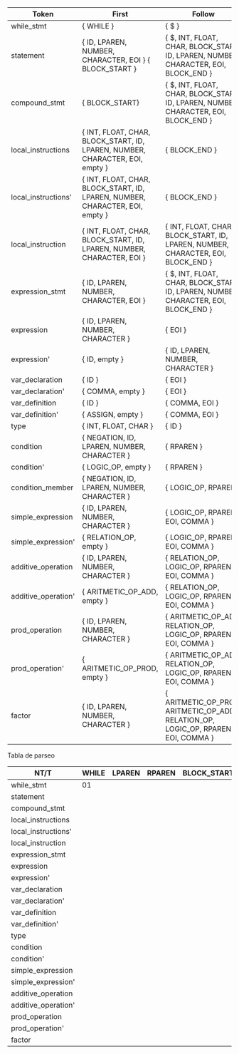 | Token               | First                                                                        | Follow                                                                              |
| ------------------- | ---------------------------------------------------------------------------- | ----------------------------------------------------------------------------------- |
| while_stmt          | { WHILE }                                                                    | { $ }                                                                               |
| statement           | { ID, LPAREN, NUMBER, CHARACTER, EOI } { BLOCK_START }                       | { $, INT, FLOAT, CHAR, BLOCK_START, ID, LPAREN, NUMBER, CHARACTER, EOI, BLOCK_END } |
| compound_stmt       | { BLOCK_START}                                                               | { $, INT, FLOAT, CHAR, BLOCK_START, ID, LPAREN, NUMBER, CHARACTER, EOI, BLOCK_END } |
| local_instructions  | { INT, FLOAT, CHAR, BLOCK_START, ID, LPAREN, NUMBER, CHARACTER, EOI, empty } | { BLOCK_END }                                                                       |
| local_instructions' | { INT, FLOAT, CHAR, BLOCK_START, ID, LPAREN, NUMBER, CHARACTER, EOI, empty } | { BLOCK_END }                                                                       |
| local_instruction   | { INT, FLOAT, CHAR, BLOCK_START, ID, LPAREN, NUMBER, CHARACTER, EOI }        | { INT, FLOAT, CHAR, BLOCK_START, ID, LPAREN, NUMBER, CHARACTER, EOI, BLOCK_END }    |
| expression_stmt     | { ID, LPAREN, NUMBER, CHARACTER, EOI }                                       | { $, INT, FLOAT, CHAR, BLOCK_START, ID, LPAREN, NUMBER, CHARACTER, EOI, BLOCK_END } |
| expression          | { ID, LPAREN, NUMBER, CHARACTER }                                            | { EOI }                                                                             |
| expression'         | { ID, empty }                                                                | { ID, LPAREN, NUMBER, CHARACTER }                                                   |
| var_declaration     | { ID }                                                                       | { EOI }                                                                             |
| var_declaration'    | { COMMA, empty }                                                             | { EOI }                                                                             |
| var_definition      | { ID }                                                                       | { COMMA, EOI }                                                                      |
| var_definition'     | { ASSIGN, empty }                                                            | { COMMA, EOI }                                                                      |
| type                | { INT, FLOAT, CHAR }                                                         | { ID }                                                                              |
| condition           | { NEGATION, ID, LPAREN, NUMBER, CHARACTER }                                  | { RPAREN }                                                                          |
| condition'          | { LOGIC_OP, empty }                                                          | { RPAREN }                                                                          |
| condition_member    | { NEGATION, ID, LPAREN, NUMBER, CHARACTER }                                  | { LOGIC_OP, RPAREN }                                                                          |
| simple_expression   | { ID, LPAREN, NUMBER, CHARACTER }                                            | { LOGIC_OP, RPAREN, EOI, COMMA }                                                              |
| simple_expression'  | { RELATION_OP, empty }                                                       | { LOGIC_OP, RPAREN, EOI, COMMA }                                                              |
| additive_operation  | { ID, LPAREN, NUMBER, CHARACTER }                                            | { RELATION_OP, LOGIC_OP, RPAREN, EOI, COMMA }                                                 |
| additive_operation' | { ARITMETIC_OP_ADD, empty }                                                  | { RELATION_OP, LOGIC_OP, RPAREN, EOI, COMMA }                                                 |
| prod_operation      | { ID, LPAREN, NUMBER, CHARACTER }                                            | { ARITMETIC_OP_ADD, RELATION_OP, LOGIC_OP, RPAREN, EOI, COMMA }                               |
| prod_operation'     | { ARITMETIC_OP_PROD, empty }                                                 | { ARITMETIC_OP_ADD, RELATION_OP, LOGIC_OP, RPAREN, EOI, COMMA }                               |
| factor              | { ID, LPAREN, NUMBER, CHARACTER }                                            | { ARITMETIC_OP_PROD, ARITMETIC_OP_ADD, RELATION_OP, LOGIC_OP, RPAREN, EOI, COMMA }            |

Tabla de parseo

| NT/T                | WHILE | LPAREN | RPAREN | BLOCK_START | BLOCK_END | EOI | ID  | ASSIGN | COMMA | INT | FLOAT | CHAR | NEGATION | RELATION_OP | ARITMETIC_OP_ADD | ARITMETIC_OP_PROD | LOGIC_OP | NUMBER | CHARACTER |
| ------------------- | ----- | ------ | ------ | ----------- | --------- | --- | --- | ------ | ----- | --- | ----- | ---- | -------- | ----------- | ---------------- | ----------------- | -------- | ------ | --------- |
| while_stmt          | 01    |        |        |             |           |     |     |        |       |     |       |      |          |             |                  |                   |          |        |           |
| statement           |       |        |        |             |           |     |     |        |       |     |       |      |          |             |                  |                   |          |        |           |
| compound_stmt       |       |        |        |             |           |     |     |        |       |     |       |      |          |             |                  |                   |          |        |           |
| local_instructions  |       |        |        |             |           |     |     |        |       |     |       |      |          |             |                  |                   |          |        |           |
| local_instructions' |       |        |        |             |           |     |     |        |       |     |       |      |          |             |                  |                   |          |        |           |
| local_instruction   |       |        |        |             |           |     |     |        |       |     |       |      |          |             |                  |                   |          |        |           |
| expression_stmt     |       |        |        |             |           |     |     |        |       |     |       |      |          |             |                  |                   |          |        |           |
| expression          |       |        |        |             |           |     |     |        |       |     |       |      |          |             |                  |                   |          |        |           |
| expression'         |       |        |        |             |           |     |     |        |       |     |       |      |          |             |                  |                   |          |        |           |
| var_declaration     |       |        |        |             |           |     |     |        |       |     |       |      |          |             |                  |                   |          |        |           |
| var_declaration'    |       |        |        |             |           |     |     |        |       |     |       |      |          |             |                  |                   |          |        |           |
| var_definition      |       |        |        |             |           |     |     |        |       |     |       |      |          |             |                  |                   |          |        |           |
| var_definition'     |       |        |        |             |           |     |     |        |       |     |       |      |          |             |                  |                   |          |        |           |
| type                |       |        |        |             |           |     |     |        |       |     |       |      |          |             |                  |                   |          |        |           |
| condition           |       |        |        |             |           |     |     |        |       |     |       |      |          |             |                  |                   |          |        |           |
| condition'          |       |        |        |             |           |     |     |        |       |     |       |      |          |             |                  |                   |          |        |           |
| simple_expression   |       |        |        |             |           |     |     |        |       |     |       |      |          |             |                  |                   |          |        |           |
| simple_expression'  |       |        |        |             |           |     |     |        |       |     |       |      |          |             |                  |                   |          |        |           |
| additive_operation  |       |        |        |             |           |     |     |        |       |     |       |      |          |             |                  |                   |          |        |           |
| additive_operation' |       |        |        |             |           |     |     |        |       |     |       |      |          |             |                  |                   |          |        |           |
| prod_operation      |       |        |        |             |           |     |     |        |       |     |       |      |          |             |                  |                   |          |        |           |
| prod_operation'     |       |        |        |             |           |     |     |        |       |     |       |      |          |             |                  |                   |          |        |           |
| factor              |       |        |        |             |           |     |     |        |       |     |       |      |          |             |                  |                   |          |        |           |